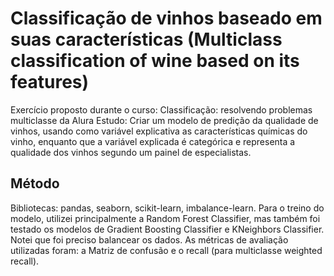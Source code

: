 # Classificação de vinhos baseado em suas características (Multiclass classification of wine based on its features)
Exercício proposto durante o curso: Classificação: resolvendo problemas multiclasse da Alura
Estudo: Criar um modelo de predição da qualidade de vinhos, usando como variável explicativa as características químicas do vinho, enquanto que a variável explicada é categórica e representa a qualidade dos vinhos segundo um painel de especialistas.

## Método
Bibliotecas: pandas, seaborn, scikit-learn, imbalance-learn.
Para o treino do modelo, utilizei principalmente a Random Forest Classifier, mas também foi testado os modelos de Gradient Boosting Classifier e KNeighbors Classifier.
Notei que foi preciso balancear os dados.
As métricas de avaliação utilizadas foram: a Matriz de confusão e o recall (para multiclasse weighted recall).
